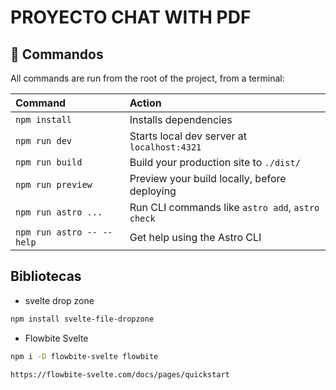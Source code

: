 # PROYECTO CHAT WITH PDF

## 🧞 Commandos

All commands are run from the root of the project, from a terminal:

| Command                   | Action                                           |
| :------------------------ | :----------------------------------------------- |
| `npm install`             | Installs dependencies                            |
| `npm run dev`             | Starts local dev server at `localhost:4321`      |
| `npm run build`           | Build your production site to `./dist/`          |
| `npm run preview`         | Preview your build locally, before deploying     |
| `npm run astro ...`       | Run CLI commands like `astro add`, `astro check` |
| `npm run astro -- --help` | Get help using the Astro CLI                     |


## Bibliotecas

- svelte drop zone 
```bash 
npm install svelte-file-dropzone
```

- Flowbite Svelte
```bash 
npm i -D flowbite-svelte flowbite
```

`https://flowbite-svelte.com/docs/pages/quickstart`